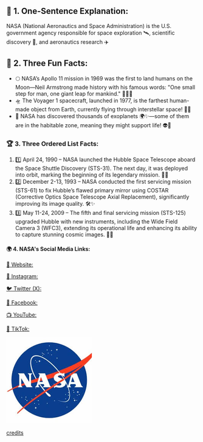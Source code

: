 <!DOCTYPE html>
<html>
  <head>
    <meta charset=UTF-8>
  </head>
  <body>
    <section>
      <h1>🚀 1. One-Sentence Explanation:</h1>
      <p>NASA (National Aeronautics and Space Administration) is the U.S. government agency responsible for space exploration 🛰️, scientific discovery 🔬, and aeronautics research ✈️</p>
      <h2>🌟 2. Three Fun Facts:</h2>
      <ul>
      <li>🌕 NASA’s Apollo 11 mission in 1969 was the first to land humans on the Moon—Neil Armstrong made history with his famous words: "One small step for man, one giant leap for mankind." 🚀👨‍🚀</li>
        <li>🛸 The Voyager 1 spacecraft, launched in 1977, is the farthest human-made object from Earth, currently flying through interstellar space! 🌌🚀</li>
          <li>🔭 NASA has discovered thousands of exoplanets 🌍✨—some of them are in the habitable zone, meaning they might support life! 👽💫</li>
      </ul>
      <h3>🏆 3. Three Ordered List Facts:</h3>
      <ol>
        <li>1️⃣ April 24, 1990 – NASA launched the Hubble Space Telescope aboard the Space Shuttle Discovery (STS-31). The next day, it was deployed into orbit, marking the beginning of its legendary mission. 🚀🔭</li>
          <li>2️⃣ December 2-13, 1993 – NASA conducted the first servicing mission (STS-61) to fix Hubble’s flawed primary mirror using COSTAR (Corrective Optics Space Telescope Axial Replacement), significantly improving its image quality. 🛠️✨</li>
            <li>3️⃣ May 11-24, 2009 – The fifth and final servicing mission (STS-125) upgraded Hubble with new instruments, including the Wide Field Camera 3 (WFC3), extending its operational life and enhancing its ability to capture stunning cosmic images. 🌌📸</li>
      </ol>
      <h4>🌍 4. NASA's Social Media Links:</h4>
      <a href="https://www.nasa.gov/">
        <p>📡 Website:</p>
      </a>
      <a href="https://www.instagram.com/nasa">
      <p>📸 Instagram:</p>
      </a>
      <a href="https://x.com/NASA">
      <p>🐦 Twitter (X):</p>
        </a>
      <a href="https://www.facebook.com/NASA">
<p>📘 Facebook:</p>
      </a>
      <a href="https://www.youtube.com/NASA">
        <p>📺 YouTube: </p>
      </a>
      <a href="https://www.tiktok.com/@nasa">
<p>🎵 TikTok:</p>
      </a>
<a href="https://www.nasa.gov/">
<img src="download (2).jpg">
</a>
<a href="https://www.nasa.gov/history/symbols-of-nasa/">
  <p>credits</p>
</a>
    </section>
 </body>
</html>
